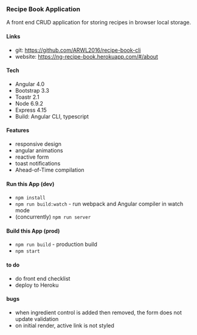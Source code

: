 ### Recipe Book Application 

A front end CRUD application for storing recipes in browser local storage.

#### Links
- git: https://github.com/ARWL2016/recipe-book-cli 
- website: https://ng-recipe-book.herokuapp.com/#/about 

#### Tech 
- Angular 4.0 
- Bootstrap 3.3 
- Toastr 2.1 
- Node 6.9.2
- Express 4.15
- Build: Angular CLI, typescript 

#### Features 
- responsive design 
- angular animations 
- reactive form
- toast notifications 
- Ahead-of-Time compilation

#### Run this App (dev) 
- `npm install`
- `npm run build:watch` - run webpack and Angular compiler in watch mode 
- (concurrently) `npm run server`

#### Build this App (prod) 
- `npm run build` - production build 
- `npm start`

#### to do 
- do front end checklist
- deploy to Heroku 

#### bugs 
- when ingredient control is added then removed, the form does not update validation
- on initial render, active link is not styled


